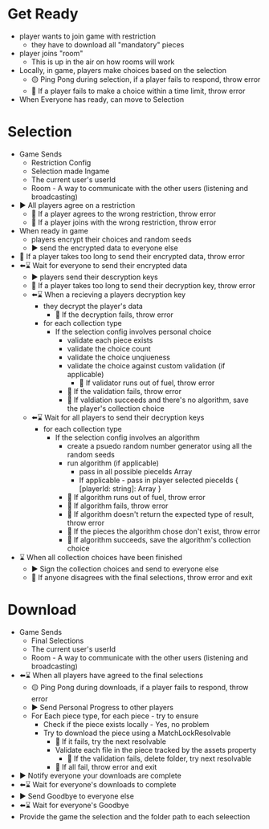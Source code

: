 
# Get Ready
- player wants to join game with restriction
  - they have to download all "mandatory" pieces
- player joins "room"
  - This is up in the air on how rooms will work
- Locally, in game, players make choices based on the selection
  - 🟡 Ping Pong during selection, if a player fails to respond, throw error
  - 🔴 If a player fails to make a choice within a time limit, throw error
- When Everyone has ready, can move to Selection

# Selection
- Game Sends
  - Restriction Config
  - Selection made Ingame
  - The current user's userId
  - Room - A way to communicate with the other users (listening and broadcasting)
- ▶️ All players agree on a restriction
  - 🔴 If a player agrees to the wrong restriction, throw error
  - 🔴 If a player joins with the wrong restriction, throw error
- When ready in game
  - players encrypt their choices and random seeds
  - ▶️ send the encrypted data to everyone else
- 🔴 If a player takes too long to send their encrypted data, throw error
- ⬅️⌛ Wait for everyone to send their encrypted data
  - ▶️ players send their descryption keys
  - 🔴 If a player takes too long to send their decryption key, throw error
  - ⬅️⌛ When a recieving a players decryption key
    - they decrypt the player's data
      - 🔴 If the decryption fails, throw error
    - for each collection type
      - If the selection config involves personal choice
        - validate each piece exists
        - validate the choice count
        - validate the choice unqiueness
        - validate the choice against custom validation (if applicable)
          - 🔴 If validator runs out of fuel, throw error
        - 🔴 If the validation fails, throw error
        - 💾 If valdiation succeeds and there's no algorithm, save the player's collection choice
  - ⬅️⌛ Wait for all players to send their decryption keys
    - for each collection type
      - If the selection config involves an algorithm
        - create a psuedo random number generator using all the random seeds
        - run algorithm (if applicable)
          - pass in all possible pieceIds Array<string>
          - If applicable - pass in player selected pieceIds { [playerId: string]: Array<string> }
        - 🔴 If algorithm runs out of fuel, throw error
        - 🔴 If algorithm fails, throw error
        - 🔴 If algorithm doesn't return the expected type of result, throw error
        - 🔴 If the pieces the algorithm chose don't exist, throw error
        - 💾 If algorithm succeeds, save the algorithm's collection choice
- ⌛ When all collection choices have been finished
  - ▶️ Sign the collection choices and send to everyone else
  - 🔴 If anyone disagrees with the final selections, throw error and exit


# Download
- Game Sends
  - Final Selections
  - The current user's userId
  - Room - A way to communicate with the other users (listening and broadcasting)
- ⬅️⌛ When all players have agreed to the final selections
  - 🟡 Ping Pong during downloads, if a player fails to respond, throw error
  - ▶️ Send Personal Progress to other players
  - For Each piece type, for each piece - try to ensure
    - Check if the piece exists locally - Yes, no problem
    - Try to download the piece using a MatchLockResolvable
      - 🔴 If it fails, try the next resolvable
      - Validate each file in the piece tracked by the assets property
        - 🔴 If the validation fails, delete folder, try next resolvable
      - 🔴 If all fail, throw error and exit
- ▶️ Notify everyone your downloads are complete
- ⬅️⌛ Wait for everyone's downloads to complete
- ▶️ Send Goodbye to everyone else
- ⬅️⌛ Wait for everyone's Goodbye
- Provide the game the selection and the folder path to each seleection


